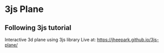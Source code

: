 # 3js Plane

## Following 3js tutorial
Interactive 3d plane using 3js library
Live at: https://jheepark.github.io/3js-plane/
